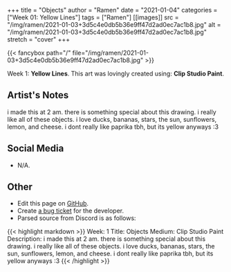 +++
title =       "Objects"
author =      "Ramen"
date =        "2021-01-04"
categories =  ["Week 01: Yellow Lines"]
tags =        ["Ramen"]
[[images]]
                      src = "/img/ramen/2021-01-03+3d5c4e0db5b36e9ff47d2ad0ec7ac1b8.jpg"
                      alt = "/img/ramen/2021-01-03+3d5c4e0db5b36e9ff47d2ad0ec7ac1b8.jpg"
                      stretch = "cover"
+++


{{< fancybox path="/" file="/img/ramen/2021-01-03+3d5c4e0db5b36e9ff47d2ad0ec7ac1b8.jpg" >}}


Week 1: **Yellow Lines**. This art was lovingly created using: **Clip Studio Paint**.

## Artist's Notes

i made this at 2 am. there is something special about this drawing. i really like all of these objects. i love ducks, bananas, stars, the sun, sunflowers, lemon, and cheese. i dont really like paprika tbh, but its yellow anyways :3

## Social Media

- N/A.

## Other

- Edit this page on [GitHub](https://github.com/teaminkling/web-refresh/edit/main/blog/content/blog/ramen-week-1-c830.md).
- Create [a bug ticket](https://github.com/teaminkling/web-refresh/issues/new?assignees=&labels=bug&template=problem-report.md&title=) for the developer.
- Parsed source from Discord is as follows:

{{< highlight markdown >}}
Week: 1
Title: Objects
Medium: Clip Studio Paint
Description: i made this at 2 am. there is something special about this drawing. i really like all of these objects. i love ducks, bananas, stars, the sun, sunflowers, lemon, and cheese. i dont really like paprika tbh, but its yellow anyways :3
{{< /highlight >}}